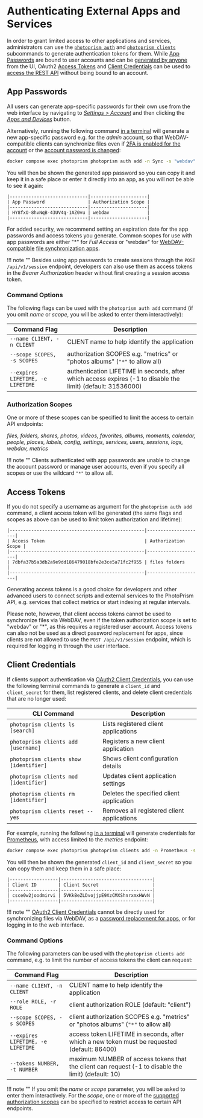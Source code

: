 # Authenticating External Apps and Services

In order to grant limited access to other applications and services, administrators can use the [`photoprism auth`](cli.md#session-management) and [`photoprism clients`](#client-credentials) subcommands to generate authentication tokens for them. While [App Passwords](#app-passwords) are bound to user accounts and can be [generated by anyone](../settings/account.md#apps-and-devices) from the UI, OAuth2 [Access Tokens](#access-tokens) and [Client Credentials](#client-credentials) can be used to [access the REST API](https://pkg.go.dev/github.com/photoprism/photoprism/internal/api) without being bound to an account.

## App Passwords

All users can generate app-specific passwords for their own use from the web interface by navigating to [*Settings > Account*](../settings/account.md) and then clicking the [*Apps and Devices*](../settings/account.md#apps-and-devices) button.

Alternatively, running the following command [in a terminal](../../getting-started/docker-compose.md#command-line-interface) will generate a new app-specific password e.g. for the *admin* account, so that WebDAV-compatible clients can synchronize files even if [2FA is enabled for the account](2fa.md) or the [account password is changed](../settings/account.md#change-password):

```bash
docker compose exec photoprism photoprism auth add -n Sync -s "webdav" admin
```

You will then be shown the generated app password so you can copy it and keep it in a safe place or enter it directly into an app, as you will not be able to see it again:

```
|-----------------------------|---------------------|
| App Password                | Authorization Scope |
|-----------------------------|---------------------|
| HY8fxO-8hvNqB-43UV4q-1AZ0vu | webdav              |
|-----------------------------|---------------------|
```

For added security, we recommend setting an expiration date for the app passwords and access tokens you generate. Common scopes for use with app passwords are either "\*" for *Full Access* or "webdav" for [WebDAV-compatible](../sync/webdav.md) [file synchronization apps](../sync/mobile-devices.md).

!!! note ""
    Besides using app passwords to create sessions through the `POST /api/v1/session` endpoint, developers can also use them as access tokens in the *Bearer Authorization* header without first creating a session access token.

### Command Options

The following flags can be used with the `photoprism auth add` command (if you omit *name* or *scope*, you will be asked to enter them interactively):

| Command Flag                      | Description                                                                                                  |
|-----------------------------------|--------------------------------------------------------------------------------------------------------------|
| `--name CLIENT, -n CLIENT`        | CLIENT name to help identify the application                                                                 |
| `--scope SCOPES, -s SCOPES`       | authorization SCOPES e.g. "metrics" or "photos albums" (`"*"` to allow all)                                  |
| `--expires LIFETIME, -e LIFETIME` | authentication LIFETIME in seconds, after which access expires (-1 to disable the limit) (default: 31536000) |

### Authorization Scopes

One or more of these scopes can be specified to limit the access to certain API endpoints:

*files, folders, shares, photos, videos, favorites, albums, moments, calendar, people, places, labels, config, settings, services, users, sessions, logs, webdav, metrics*

!!! note ""
    Clients authenticated with app passwords are unable to change the account password or manage user accounts, even if you specify all scopes or use the wildcard `"*"` to allow all.

## Access Tokens

If you do not specify a username as argument for the `photoprism auth add` command, a client access token will be generated (the same flags and scopes as above can be used to limit token authorization and lifetime):

```
|--------------------------------------------------|---------------------|
| Access Token                                     | Authorization Scope |
|--------------------------------------------------|---------------------|
| 7dbfa37b5a3db2a9e9dd186479018bfe2e3ce5a71fc2f955 | files folders       |
|--------------------------------------------------|---------------------|
```

Generating access tokens is a good choice for developers and other advanced users to connect scripts and external services to the PhotoPrism API, e.g. services that collect metrics or start indexing at regular intervals.

Please note, however, that client access tokens cannot be used to synchronize files via WebDAV, even if the token authorization scope is set to "webdav" or "\*", as this requires a registered user account. Access tokens can also not be used as a direct password replacement for apps, since clients are not allowed to use the `POST /api/v1/session` endpoint, which is required for logging in through the user interface.

## Client Credentials

If clients support authentication via [OAuth2 Client Credentials](https://www.oauth.com/oauth2-servers/access-tokens/client-credentials/), you can use the following terminal commands to generate a `client_id` and `client_secret` for them, list registered clients, and delete client credentials that are no longer used:

| CLI Command                            | Description                                |
|----------------------------------------|--------------------------------------------|
| `photoprism clients ls [search]`       | Lists registered client applications       |
| `photoprism clients add [username]`    | Registers a new client application         |
| `photoprism clients show [identifier]` | Shows client configuration details         |
| `photoprism clients mod [identifier]`  | Updates client application settings        |
| `photoprism clients rm [identifier]`   | Deletes the specified client application   |
| `photoprism clients reset --yes`       | Removes all registered client applications |

For example, running the following [in a terminal](../../getting-started/docker-compose.md#command-line-interface) will generate credentials for [Prometheus](https://prometheus.io/docs/prometheus/latest/configuration/configuration/#oauth2), with access limited to the *metrics* endpoint:

```bash
docker compose exec photoprism photoprism clients add -n Prometheus -s metrics
```

You will then be shown the generated `client_id` and `client_secret` so you can copy them and keep them in a safe place:

```
|------------------|----------------------------------|
| Client ID        | Client Secret                    |
|------------------|----------------------------------|
| csce0w2joodmirvi | 5VKkBeZLDvojjpE9XzCMXShnrxmxHWvN |
|------------------|----------------------------------|
```

!!! note ""
    [OAuth2 Client Credentials](https://www.oauth.com/oauth2-servers/access-tokens/client-credentials/) cannot be directly used for synchronizing files via WebDAV, as a [password replacement for apps](../settings/account.md#apps-and-devices), or for logging in to the web interface.

### Command Options

The following parameters can be used with the `photoprism clients add` command, e.g. to limit the number of access tokens the client can request:

| Command Flag                      | Description                                                                                         |
|-----------------------------------|-----------------------------------------------------------------------------------------------------|
| `--name CLIENT, -n CLIENT`        | CLIENT name to help identify the application                                                        |
| `--role ROLE, -r ROLE`            | client authorization ROLE (default: "client")                                                       |
| `--scope SCOPES, -s SCOPES`       | client authorization SCOPES e.g. "metrics" or "photos albums" (`"*"` to allow all)                  |
| `--expires LIFETIME, -e LIFETIME` | access token LIFETIME in seconds, after which a new token must be requested (default: 86400)        |
| `--tokens NUMBER, -t NUMBER`      | maximum NUMBER of access tokens that the client can request (-1 to disable the limit) (default: 10) |

!!! note ""
    If you omit the *name* or *scope* parameter, you will be asked to enter them interactively. For the *scope*, one or more of the [supported authorization scopes](#authorization-scopes) can be specified to restrict access to certain API endpoints.
